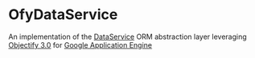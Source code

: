 # OfyDataService

An implementation of the [DataService](https://github.com/fratuz610/DataService) ORM abstraction layer leveraging [Objectify 3.0](https://code.google.com/p/objectify-appengine/) for [Google Application Engine](https://developers.google.com/appengine/)